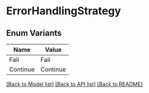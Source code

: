 # ErrorHandlingStrategy

## Enum Variants

| Name | Value |
|---- | -----|
| Fail | Fail |
| Continue | Continue |


[[Back to Model list]](../README.md#documentation-for-models) [[Back to API list]](../README.md#documentation-for-api-endpoints) [[Back to README]](../README.md)


